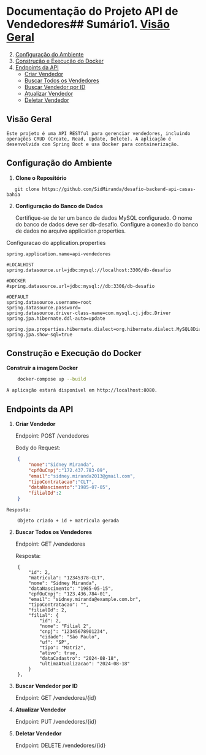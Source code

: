 
# Documentação do Projeto API de Vendedores## Sumário1. [Visão Geral](#visão-geral)
2. [Configuração do Ambiente](#configuração-do-ambiente)
3. [Construção e Execução do Docker](#construção-e-execução-do-docker)
4. [Endpoints da API](#endpoints-da-api)
   - [Criar Vendedor](#criar-vendedor)
   - [Buscar Todos os Vendedores](#buscar-todos-os-vendedores)
   - [Buscar Vendedor por ID](#buscar-vendedor-por-id)
   - [Atualizar Vendedor](#atualizar-vendedor)
   - [Deletar Vendedor](#deletar-vendedor)

## Visão Geral

    Este projeto é uma API RESTful para gerenciar vendedores, incluindo operações CRUD (Create, Read, Update, Delete). A aplicação é desenvolvida com Spring Boot e usa Docker para containerização.

## Configuração do Ambiente
1. **Clone o Repositório**
```
   git clone https://github.com/SidMiranda/desafio-backend-api-casas-bahia
```

2. **Configuração do Banco de Dados**

    Certifique-se de ter um banco de dados MySQL configurado. O nome do banco de dados deve ser db-desafio. Configure a conexão do banco de dados no arquivo application.properties.

Configuracao do application.properties
```
spring.application.name=api-vendedores

#LOCALHOST
spring.datasource.url=jdbc:mysql://localhost:3306/db-desafio

#DOCKER
#spring.datasource.url=jdbc:mysql://db:3306/db-desafio

#DEFAULT
spring.datasource.username=root
spring.datasource.password=
spring.datasource.driver-class-name=com.mysql.cj.jdbc.Driver
spring.jpa.hibernate.ddl-auto=update

spring.jpa.properties.hibernate.dialect=org.hibernate.dialect.MySQL8Dialect
spring.jpa.show-sql=true
```
    
## Construção e Execução do Docker
**Construir a imagem Docker**

```bash
    docker-compose up --build
```
    
    A aplicação estará disponível em http://localhost:8080.

## Endpoints da API
    
1. **Criar Vendedor**
    
    Endpoint: POST /vendedores

    Body do Request:

```json
    {
        "nome":"Sidney Miranda",
        "cpfOuCnpj":"172.437.783-09",
        "email":"sidney.miranda2013@gmail.com",
        "tipoContratacao":"CLT",
        "dataNascimento":"1985-07-05",
        "filialId":2
    }
```

    Resposta:

```
    Objeto criado + id + matricula gerada
```


2. **Buscar Todos os Vendedores**

    Endpoint: GET /vendedores

    Resposta:

```
    {
        "id": 2,
        "matricula": "12345378-CLT",
        "nome": "Sidney Miranda",
        "dataNascimento": "1985-05-15",
        "cpfOuCnpj": "123.436.784-01",
        "email": "sidney.miranda@example.com.br",
        "tipoContratacao": "",
        "filialId": 2,
        "filial": {
            "id": 2,
            "nome": "Filial 2",
            "cnpj": "12345678901234",
            "cidade": "São Paulo",
            "uf": "SP",
            "tipo": "Matriz",
            "ativo": true,
            "dataCadastro": "2024-08-18",
            "ultimaAtualizacao": "2024-08-18"
        }
    },
```

3. **Buscar Vendedor por ID**
    
    Endpoint: GET /vendedores/{id}

4. **Atualizar Vendedor**

    Endpoint: PUT /vendedores/{id}

5. **Deletar Vendedor**

    Endpoint: DELETE /vendedores/{id}


